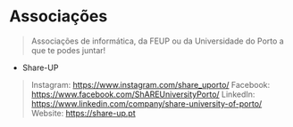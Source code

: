 # Associações
> Associações de informática, da FEUP ou da Universidade do Porto a que te podes juntar!

* Share-UP
> Instagram: https://www.instagram.com/share_uporto/
> Facebook: https://www.facebook.com/ShAREUniversityPorto/
> LinkedIn: https://www.linkedin.com/company/share-university-of-porto/
> Website: https://share-up.pt
